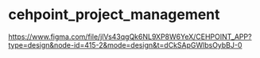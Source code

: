 # cehpoint_project_management

https://www.figma.com/file/jlVs43qgQk6NL9XP8W6YeX/CEHPOINT_APP?type=design&node-id=415-2&mode=design&t=dCkSApGWlbsOybBJ-0
